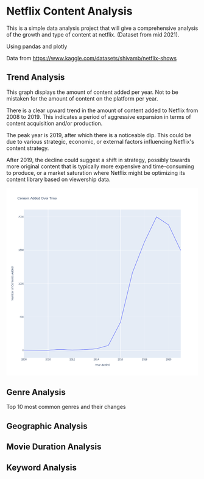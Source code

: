 # Netflix Content Analysis

This is a simple data analysis project that will give a comprehensive analysis of the growth and type of content at netflix. (Dataset from mid 2021).

Using pandas and plotly

Data from https://www.kaggle.com/datasets/shivamb/netflix-shows

## Trend Analysis

This graph displays the amount of content added per year. Not to be mistaken for the amount of content on the platform per year.

There is a clear upward trend in the amount of content added to Netflix from 2008 to 2019. This indicates a period of aggressive expansion in terms of content acquisition and/or production.

The peak year is 2019, after which there is a noticeable dip. This could be due to various strategic, economic, or external factors influencing Netflix's content strategy.

After 2019, the decline could suggest a shift in strategy, possibly towards more original content that is typically more expensive and time-consuming to produce, or a market saturation where Netflix might be optimizing its content library based on viewership data.

![alt text](images/growth_analysis.png)

## Genre Analysis

Top 10 most common genres and their changes

## Geographic Analysis

## Movie Duration Analysis

## Keyword Analysis